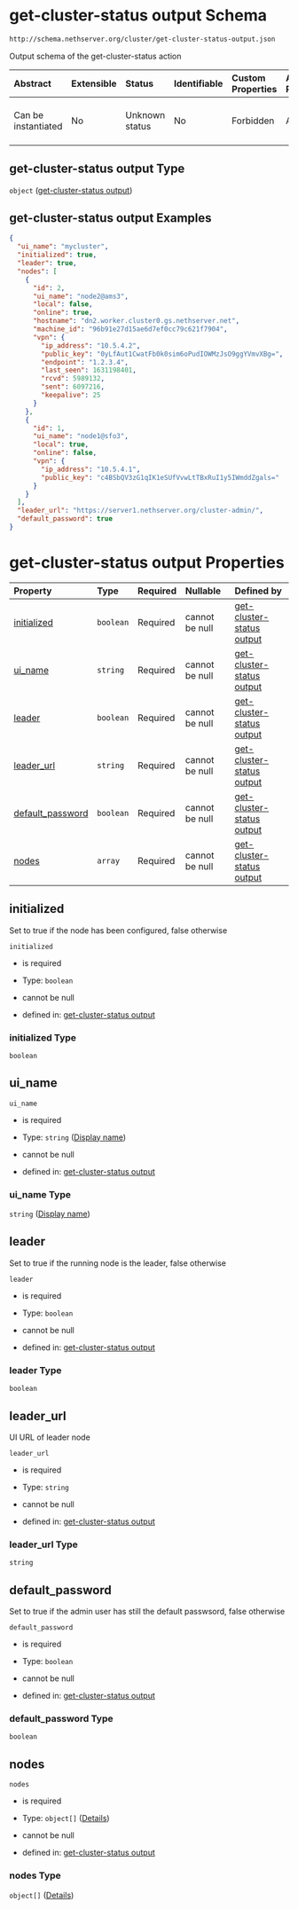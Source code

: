 # get-cluster-status output Schema

```txt
http://schema.nethserver.org/cluster/get-cluster-status-output.json
```

Output schema of the get-cluster-status action

| Abstract            | Extensible | Status         | Identifiable | Custom Properties | Additional Properties | Access Restrictions | Defined In                                                                                      |
| :------------------ | :--------- | :------------- | :----------- | :---------------- | :-------------------- | :------------------ | :---------------------------------------------------------------------------------------------- |
| Can be instantiated | No         | Unknown status | No           | Forbidden         | Allowed               | none                | [get-cluster-status-output.json](cluster/get-cluster-status-output.json "open original schema") |

## get-cluster-status output Type

`object` ([get-cluster-status output](get-cluster-status-output.md))

## get-cluster-status output Examples

```json
{
  "ui_name": "mycluster",
  "initialized": true,
  "leader": true,
  "nodes": [
    {
      "id": 2,
      "ui_name": "node2@ams3",
      "local": false,
      "online": true,
      "hostname": "dn2.worker.cluster0.gs.nethserver.net",
      "machine_id": "96b91e27d15ae6d7ef0cc79c621f7904",
      "vpn": {
        "ip_address": "10.5.4.2",
        "public_key": "0yLfAut1CwatFb0k0sim6oPudIOWMzJsO9ggYVmvXBg=",
        "endpoint": "1.2.3.4",
        "last_seen": 1631198401,
        "rcvd": 5989132,
        "sent": 6097216,
        "keepalive": 25
      }
    },
    {
      "id": 1,
      "ui_name": "node1@sfo3",
      "local": true,
      "online": false,
      "vpn": {
        "ip_address": "10.5.4.1",
        "public_key": "c4BSbQV3zG1qIK1eSUfVvwLtTBxRuI1y5IWmddZgals="
      }
    }
  ],
  "leader_url": "https://server1.nethserver.org/cluster-admin/",
  "default_password": true
}
```

# get-cluster-status output Properties

| Property                               | Type      | Required | Nullable       | Defined by                                                                                                                                                                               |
| :------------------------------------- | :-------- | :------- | :------------- | :--------------------------------------------------------------------------------------------------------------------------------------------------------------------------------------- |
| [initialized](#initialized)            | `boolean` | Required | cannot be null | [get-cluster-status output](get-cluster-status-output-properties-initialized.md "http://schema.nethserver.org/cluster/get-cluster-status-output.json#/properties/initialized")           |
| [ui\_name](#ui_name)                   | `string`  | Required | cannot be null | [get-cluster-status output](get-cluster-status-output-properties-display-name.md "http://schema.nethserver.org/cluster/get-cluster-status-output.json#/properties/ui_name")              |
| [leader](#leader)                      | `boolean` | Required | cannot be null | [get-cluster-status output](get-cluster-status-output-properties-leader.md "http://schema.nethserver.org/cluster/get-cluster-status-output.json#/properties/leader")                     |
| [leader\_url](#leader_url)             | `string`  | Required | cannot be null | [get-cluster-status output](get-cluster-status-output-properties-leader_url.md "http://schema.nethserver.org/cluster/get-cluster-status-output.json#/properties/leader_url")             |
| [default\_password](#default_password) | `boolean` | Required | cannot be null | [get-cluster-status output](get-cluster-status-output-properties-default_password.md "http://schema.nethserver.org/cluster/get-cluster-status-output.json#/properties/default_password") |
| [nodes](#nodes)                        | `array`   | Required | cannot be null | [get-cluster-status output](get-cluster-status-output-properties-nodes.md "http://schema.nethserver.org/cluster/get-cluster-status-output.json#/properties/nodes")                       |

## initialized

Set to true if the node has been configured, false otherwise

`initialized`

* is required

* Type: `boolean`

* cannot be null

* defined in: [get-cluster-status output](get-cluster-status-output-properties-initialized.md "http://schema.nethserver.org/cluster/get-cluster-status-output.json#/properties/initialized")

### initialized Type

`boolean`

## ui\_name



`ui_name`

* is required

* Type: `string` ([Display name](get-cluster-status-output-properties-display-name.md))

* cannot be null

* defined in: [get-cluster-status output](get-cluster-status-output-properties-display-name.md "http://schema.nethserver.org/cluster/get-cluster-status-output.json#/properties/ui_name")

### ui\_name Type

`string` ([Display name](get-cluster-status-output-properties-display-name.md))

## leader

Set to true if the running node is the leader, false otherwise

`leader`

* is required

* Type: `boolean`

* cannot be null

* defined in: [get-cluster-status output](get-cluster-status-output-properties-leader.md "http://schema.nethserver.org/cluster/get-cluster-status-output.json#/properties/leader")

### leader Type

`boolean`

## leader\_url

UI URL of leader node

`leader_url`

* is required

* Type: `string`

* cannot be null

* defined in: [get-cluster-status output](get-cluster-status-output-properties-leader_url.md "http://schema.nethserver.org/cluster/get-cluster-status-output.json#/properties/leader_url")

### leader\_url Type

`string`

## default\_password

Set to true if the admin user has still the default passwsord, false otherwise

`default_password`

* is required

* Type: `boolean`

* cannot be null

* defined in: [get-cluster-status output](get-cluster-status-output-properties-default_password.md "http://schema.nethserver.org/cluster/get-cluster-status-output.json#/properties/default_password")

### default\_password Type

`boolean`

## nodes



`nodes`

* is required

* Type: `object[]` ([Details](get-cluster-status-output-properties-nodes-items.md))

* cannot be null

* defined in: [get-cluster-status output](get-cluster-status-output-properties-nodes.md "http://schema.nethserver.org/cluster/get-cluster-status-output.json#/properties/nodes")

### nodes Type

`object[]` ([Details](get-cluster-status-output-properties-nodes-items.md))
